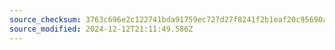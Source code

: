 ```yaml
---
source_checksum: 3763c696e2c122741bda91759ec727d27f8241f2b1eaf20c95690a593c1fd578
source_modified: 2024-12-12T21:11:49.586Z
---
```


